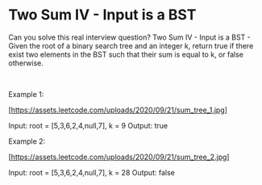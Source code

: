 # Two Sum IV - Input is a BST

Can you solve this real interview question? Two Sum IV - Input is a BST - Given the root of a binary search tree and an integer k, return true if there exist two elements in the BST such that their sum is equal to k, or false otherwise.

 

Example 1:

[https://assets.leetcode.com/uploads/2020/09/21/sum_tree_1.jpg]


Input: root = [5,3,6,2,4,null,7], k = 9
Output: true


Example 2:

[https://assets.leetcode.com/uploads/2020/09/21/sum_tree_2.jpg]


Input: root = [5,3,6,2,4,null,7], k = 28
Output: false